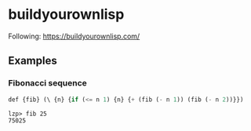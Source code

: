 # buildyourownlisp

Following: https://buildyourownlisp.com/

## Examples

### Fibonacci sequence

```lisp
def {fib} (\ {n} {if (<= n 1) {n} {+ (fib (- n 1)) (fib (- n 2))}})
```

```shell
lzp> fib 25
75025
```
